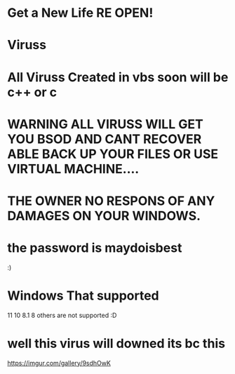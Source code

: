 # Get a New Life RE OPEN!
# Viruss
# All Viruss Created in vbs soon will be c++ or c
# WARNING ALL VIRUSS WILL GET YOU BSOD AND CANT RECOVER ABLE BACK UP YOUR FILES OR USE VIRTUAL MACHINE....
# THE OWNER NO RESPONS OF ANY DAMAGES ON YOUR WINDOWS.
# the password is maydoisbest
:)
# Windows That supported 
11
10
8.1
8
others are not supported :D
# well this virus will downed its bc this
https://imgur.com/gallery/9sdhOwK
